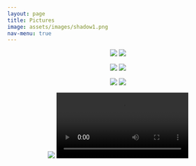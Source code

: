 ```yaml
---
layout: page
title: Pictures
image: assets/images/shadow1.png
nav-menu: true
---
```


<p align="center">
  <img src="https://cdn.discordapp.com/attachments/902439765876568066/977150631355744256/unknown.png" />
  <img src="https://cdn.discordapp.com/attachments/902439765876568066/977150631691317259/unknown.png" />
</p>

<p align="center">
  <img src="https://media.discordapp.net/attachments/902439765876568066/977150747198234654/unknown.png" />
  <img src="https://media.discordapp.net/attachments/902439765876568066/977150632031043624/unknown.png" />
</p>

<p align="center">
  <img src="https://media.discordapp.net/attachments/902439765876568066/977150883441807400/unknown.png" />
  <img src="https://media.discordapp.net/attachments/902439765876568066/977150883752214548/unknown.png" />
</p>

<p align="center">
  <img src="https://media.discordapp.net/attachments/902439765876568066/977150884138057748/unknown.png" />
  <video controls="true" allowfullscreen="true">
    <source src="https://cdn.discordapp.com/attachments/902439765876568066/977150950751993926/video_20220520_084035_edit.mp4" type="video/mp4">
  </video>
</p>

